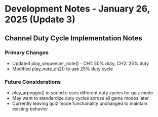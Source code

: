 # Development Notes - January 26, 2025 (Update 3)

## Channel Duty Cycle Implementation Notes

### Primary Changes
- Updated play_sequencer_note() - CH1: 50% duty, CH2: 25% duty
- Modified play_note_ch2() to use 25% duty cycle

### Future Considerations
- play_arpeggio() in sound.c uses different duty cycles for quiz mode
- May want to standardize duty cycles across all game modes later
- Currently leaving quiz mode functionality unchanged to maintain existing behavior